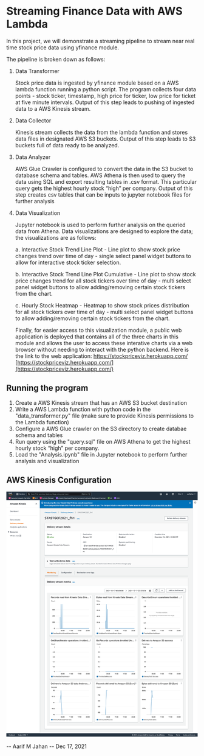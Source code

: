 # Streaming Finance Data with AWS Lambda

In this project, we will demonstrate a streaming pipeline to stream near real time stock price data using yfinance module. 

The pipeline is broken down as follows:

1. Data Transformer

    Stock price data is ingested by yfinance module based on a AWS lambda function running a python script. The program collects four data points - stock ticker, timestamp, high price for ticker, low price for ticket at five minute intervals. Output of this step leads to pushing of ingested data to a AWS Kinesis stream.

2. Data Collector
    
    Kinesis stream collects the data from the lambda function and stores data files in designated AWS S3 buckets. Output of this step leads to S3 buckets full of data ready to be analyzed.

3. Data Analyzer

    AWS Glue Crawler is configured to convert the data in the S3 bucket to database schema and tables. AWS Athena is then used to query the data using SQL and export resulting tables in .csv format. This particular query gets the highest hourly stock “high” per company. Output of this step creates csv tables that can be inputs to jupyter notebook files for further analysis
    
4. Data Visualization

    Jupyter notebook is used to perform further analysis on the queried data from Athena. Data visualizations are designed to explore the data; the visualizations are as follows:
    
	a. Interactive Stock Trend Line Plot - Line plot to show stock price changes trend over time of day - 	single select panel widget buttons to allow for interactive stock ticker selection.

	b. Interactive Stock Trend Line Plot Cumulative - Line plot to show stock price changes trend for all stock tickers over time of day - multi select panel widget buttons to allow adding/removing certain stock tickers from the chart.

	c. Hourly Stock Heatmap - Heatmap to show stock prices distribution for all stock tickers over time of day - multi select panel widget buttons to allow adding/removing certain stock tickers from the 	chart.
	
	Finally, for easier access to this visualization module, a public web application is deployed that contains all of the three charts in this module and allows the user to access these interative charts via a web browser without needing to interact with the python backend. Here is the link to the web application:  https://stockpriceviz.herokuapp.com/   [https://stockpriceviz.herokuapp.com/](https://stockpriceviz.herokuapp.com/)

## Running the program

1. Create a AWS Kinesis stream that has an AWS S3 bucket destination
2. Write a AWS Lambda function with python code in the "data_transformer.py" file (make sure to provide Kinesis permissions to the Lambda function)
3. Configure a AWS Glue crawler on the S3 directory to create databae schema and tables
4. Run query using the "query.sql" file on AWS Athena to get the highest hourly stock “high” per company.
5. Load the "Analysis.ipynb" file in Jupyter notebook to perform further analysis and visualization

## AWS Kinesis Configuration

![kinesis-configuration](assets/kinesis_config.png)

-- Aarif M Jahan -- Dec 17, 2021

